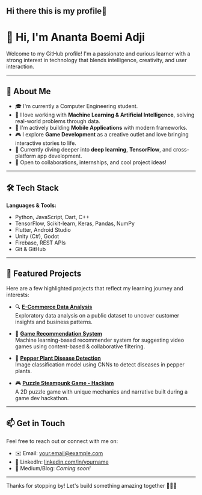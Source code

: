 ## Hi there this is my profile👋

# 👋 Hi, I'm Ananta Boemi Adji

Welcome to my GitHub profile! I'm a passionate and curious learner with a strong interest in technology that blends intelligence, creativity, and user interaction.

---

## 🚀 About Me

- 🎓 I'm currently a Computer Engineering student.
- 🤖 I love working with **Machine Learning & Artificial Intelligence**, solving real-world problems through data.
- 📱 I'm actively building **Mobile Applications** with modern frameworks.
- 🎮 I explore **Game Development** as a creative outlet and love bringing interactive stories to life.
- 🌱 Currently diving deeper into **deep learning**, **TensorFlow**, and cross-platform app development.
- 💼 Open to collaborations, internships, and cool project ideas!

---

## 🛠️ Tech Stack

**Languages & Tools:**
- Python, JavaScript, Dart, C++
- TensorFlow, Scikit-learn, Keras, Pandas, NumPy
- Flutter, Android Studio
- Unity (C#), Godot
- Firebase, REST APIs
- Git & GitHub

---

## 📌 Featured Projects

Here are a few highlighted projects that reflect my learning journey and interests:

- 🔍 **[E-Commerce Data Analysis](https://github.com/yourusername/ecommerce-data-analysis)**  
  Exploratory data analysis on a public dataset to uncover customer insights and business patterns.

- 🧠 **[Game Recommendation System](https://github.com/yourusername/game-recommendation-system)**  
  Machine learning-based recommender system for suggesting video games using content-based & collaborative filtering.

- 🌱 **[Pepper Plant Disease Detection](https://github.com/yourusername/pepper-disease-classification)**  
  Image classification model using CNNs to detect diseases in pepper plants.

- 🎮 **[Puzzle Steampunk Game - Hackjam](https://github.com/yourusername/puzzle-steampunk-game)**  
  A 2D puzzle game with unique mechanics and narrative built during a game dev hackathon.

---

## 📫 Get in Touch

Feel free to reach out or connect with me on:

- ✉️ Email: [your.email@example.com](mailto:your.email@example.com)
- 💼 LinkedIn: [linkedin.com/in/yourname](https://linkedin.com/in/yourname)
- 🧠 Medium/Blog: *Coming soon!*

---

Thanks for stopping by! Let's build something amazing together 👨‍💻✨
```
